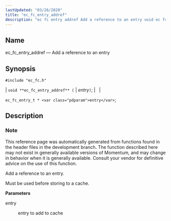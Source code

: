 ```yaml
---
lastUpdated: "03/26/2020"
title: "ec_fc_entry_addref"
description: "ec fc entry addref Add a reference to an entry void ec fc entry addref entry ec fc entry t entry This reference page was automatically generated from functions found in the header files in the development branch The function described here may not exist in generally available versions of..."
---
```


<a name="apis.ec_fc_entry_addref"></a> 
## Name

ec_fc_entry_addref — Add a reference to an entry

## Synopsis

`#include "ec_fc.h"`

| `void **ec_fc_entry_addref** (` | <var class="pdparam">entry</var>`)`; |   |

`ec_fc_entry_t * <var class="pdparam">entry</var>`;<a name="idp52126864"></a> 
## Description

### Note

This reference page was automatically generated from functions found in the header files in the development branch. The function described here may not exist in generally available versions of Momentum, and may change in behavior when it is generally available. Consult your vendor for definitive advice on the use of this function.

Add a reference to an entry.

Must be used before storing to a cache.

**<a name="idp52130208"></a> Parameters**

<dl class="variablelist">

<dt>entry</dt>

<dd>

entry to add to cache

</dd>

</dl>